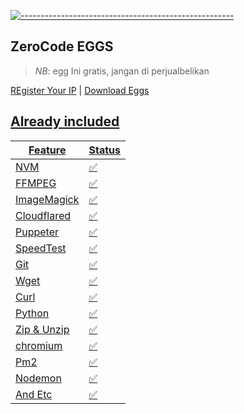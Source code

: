 [![-----------------------------------------------------](https://raw.githubusercontent.com/andreasbm/readme/master/assets/lines/colored.png)](#table-of-contents)
## ZeroCode EGGS
> *NB*: egg Ini gratis, jangan di perjualbelikan

<a href="https://ip.zerocode.pp.ua">REgister Your IP</a> |
<a href="https://raw.githubusercontent.com/fvzy/zerocode-eggs/main/eggs.json" download>Download Eggs

## Already included
| Feature  | Status |
| ------------- | ------------- |
| NVM | ✅ |
| FFMPEG | ✅ |
| ImageMagick | ✅ |
| Cloudflared | ✅ |
| Puppeter | ✅ |
| SpeedTest | ✅ |
| Git | ✅ |
| Wget | ✅ |
| Curl | ✅ |
| Python | ✅ |
| Zip & Unzip | ✅ |
| chromium | ✅ |
| Pm2 | ✅ |
| Nodemon | ✅ |
| And Etc | ✅ |
